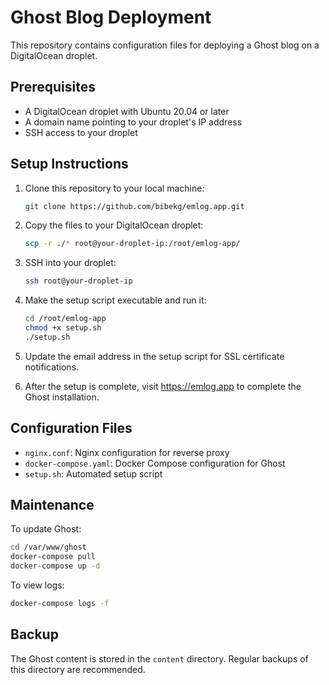 # Ghost Blog Deployment

This repository contains configuration files for deploying a Ghost blog on a DigitalOcean droplet.

## Prerequisites

- A DigitalOcean droplet with Ubuntu 20.04 or later
- A domain name pointing to your droplet's IP address
- SSH access to your droplet

## Setup Instructions

1. Clone this repository to your local machine:

   ```bash
   git clone https://github.com/bibekg/emlog.app.git
   ```

2. Copy the files to your DigitalOcean droplet:

   ```bash
   scp -r ./* root@your-droplet-ip:/root/emlog-app/
   ```

3. SSH into your droplet:

   ```bash
   ssh root@your-droplet-ip
   ```

4. Make the setup script executable and run it:

   ```bash
   cd /root/emlog-app
   chmod +x setup.sh
   ./setup.sh
   ```

5. Update the email address in the setup script for SSL certificate notifications.

6. After the setup is complete, visit https://emlog.app to complete the Ghost installation.

## Configuration Files

- `nginx.conf`: Nginx configuration for reverse proxy
- `docker-compose.yaml`: Docker Compose configuration for Ghost
- `setup.sh`: Automated setup script

## Maintenance

To update Ghost:

```bash
cd /var/www/ghost
docker-compose pull
docker-compose up -d
```

To view logs:

```bash
docker-compose logs -f
```

## Backup

The Ghost content is stored in the `content` directory. Regular backups of this directory are recommended.
